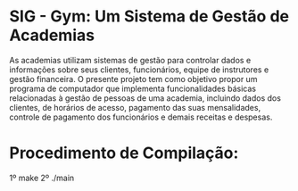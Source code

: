 # SIG - Gym: Um Sistema de Gestão de Academias
 As academias utilizam sistemas de gestão para controlar dados e informações sobre seus clientes, funcionários, equipe de instrutores e gestão financeira. O presente projeto tem como objetivo propor um programa de computador que implementa funcionalidades básicas relacionadas à gestão de pessoas de uma academia, incluindo dados dos clientes, de horários de acesso, pagamento das suas mensalidades, controle de pagamento dos funcionários e demais receitas e despesas.

# Procedimento de Compilação:
1º make
2º ./main
